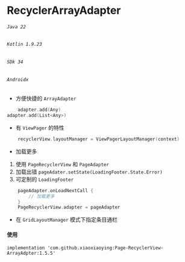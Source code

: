 # RecyclerArrayAdapter

###### `Java 22`

###### `Kotlin 1.9.23`

###### `SDk 34`

###### `Androidx`

* 方便快捷的 `ArrayAdapter`

```Kotlin
    adapter.add(Any)
adapter.add(List<Any>)
```

* 有 `ViewPager` 的特性

```Kotlin
    recyclerView.layoutManager = ViewPagerLayoutManager(context)

```

* 加载更多

1. 使用 `PageRecyclerView` 和 `PageAdapter`
2. 加载出错 `pageAdater.setState(LoadingFooter.State.Error)`
3. 可定制的 `LoadingFooter`

```Kotlin	
	pageAdapter.onLoadNextCall {
	    // 加载更多
	}
	PageRecyclerView.adapter = pageAdapter
```

* 在 `GridLayoutManager` 模式下指定条目通栏

#### 使用

```
implementation 'com.github.xiaoxiaoying:Page-RecyclerView-ArrayAdpter:1.5.5'
```
